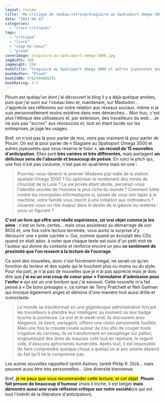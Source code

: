 ```yaml
---
layout: review
title: 'Ma critique de «&nbsp;<strong>Stagiaire au Spatioport Omega 3000 <small>et autres joyeusetés que nous réserve le futur</small></strong>&nbsp;» de <em>Ploum</em>'
date: "2023-04-22"
categories: 
  - "trucs-critiques"
tags: 
  - "critique"
  - "livre"
  - "coup-de-coeur"
  - "ploum"
coverImage: stagiaire-au-spatioport-omega-3000.jpg
imgWidth: 360
imgHeight: 240
bookTitle: "Stagiaire au Spatioport Omega 3000 et autres joyeusetés que nous réserve le futur"
bookAuthor: "Ploum"
bookISBN: 9782940609291  
bookRating: 4.5
---
```


Ploum est quelqu'un dont j'ai découvert le blog il y a déjà quelque années, puis que j'ai suivi sur l'oiseau bleu et, maintenant, sur Mastodon... J'apprécie ses réflexions sur notre relation aux réseaux sociaux, même si je suis personnellement moins extrême dans mes démarches...  Mon truc, c'est plus l'éthique des utilisateurs et, par extension, des travailleurs du web... Je ne suis pas "accroc" aux rézosocios et, tout en étant lucide sur les entreprises, je juge les usages.

Bref, on n'est pas là pour parler de moi, voire pas vraiment là pour parler de Ploum. On est là pour parler de «&nbsp;Stagiaire au Spatioport Omega 3000 et autres joyeusetés que nous réserve le futur&nbsp;», <strong>un recueil de 15 nouvelles d'anticipation</strong>.  Elles sont <strong>très variées et très différentes</strong>, mais partagent <strong>un délicieux sens de l'absurde et beaucoup de poésie</strong>. En voici le pitch qui, une fois n'est pas coutume, n'est pas en quatrième mais en une&nbsp;:

<blockquote class="citation">
  <p>Pourriez-vous devenir le premier Madame pipi mâle de la station spatiale Omega 3000&nbsp;? Ou optimiser le rendement des mines de chocolat de la Lune&nbsp;? La vie privée étant abolie, percerez-vous l'identité secrète de l'homme le plus riche du monde&nbsp;? Comment lutter contre les monopoles informatiques si, lassée de vous voir taper à la machine, votre famille vous inscrit à une initiation aux ordinateurs&nbsp;? Jouerez-vous un rôle majeur dans le destin de la galaxie ou resterez-vous un figurant&nbsp;?</p>
</blockquote>

<strong>C'est un livre qui offre une réelle expérience, un vrai objet comme je les aime</strong>&nbsp;: c'est un livre, certes... mais vous assisterez au démarrage de son <abbr>BIOS</abbr> et, une fois votre lecture terminée, vous aurez la surprise d'y découvrir une «&nbsp;piste cachée&nbsp;». Oui, comme quand on écoutait des <abbr>CDs</abbr> quand on était ados. à noter que chaque texte est suivi d'un petit mot de l'auteur qui donne du contexte et renforce encore un peu <strong>ce sentiment de proximité que l'on ressent à la lecture de l'ouvrage</strong>.

Ce sont des nouvelles, donc c'est forcément inégal, ne serait-ce  qu'en fonction du lecteur et des sujets qui le touchent plus ou moins ou du style. Pour ma part, je n'ai pas de nouvelles que je n'ai pas apprécié mais je dois dire que <strong>j'ai eu un vrai coup de coeur pour «&nbsp;Formulairer d'admission pour l'enfer&nbsp;»</strong> qui est un vrai bonbon que j'ai savouré. Cette nouvelle m'a fait pensé à «&nbsp;De bons présages&nbsp;», ce roman de Terry Pratchett et Neil Gailman qui invoque également anges et démons d'une manière tout aussi drôle et iconoclaste.

<blockquote class="citation">
  <p>Le monde se transformait en une gigantesque administration forçant les travailleurs à étendre leur intelligenc au moment où leur badge touche la pointeuse. Le soir et le week-end, ils discourent avec élégance, ils lisent, partagent, offrent une vision personnelle fouillée. Mais une fois la cravate nouée autour du cou afin de couper toute irrigation du cerveau, ils se transforment en oeosphage sur pattes, engloutissant des litres de mauvais café tout en repetant, le regard vide, d'abscons aphorismes numérotés. Après tout, il est impossible de faire comprendre quelque chose à quelqu'un si son salaire dépend du fait qu'il ne le comprenne pas.</p>
</blockquote>

Les autres nouvelles rappellent tantôt Asimov, tantôt Philip K. Dick... mais peuvent aussi être très personnelles... Une diversité bienvenue.

Bref, <mark>je ne peux que vous recommander cette lecture, et cet objet</mark>. <strong>Ploum fait preuve de beaucoup d'humour</strong> (mais il  triche, il est belge) <strong>mais démontre aussi une vraie réflexion critique sur notre société</strong>(ce qui est tout l'intérêt de la littérature d'anticipation).
